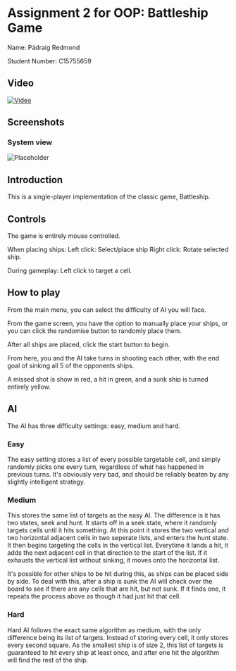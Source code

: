 # Assignment 2 for OOP: Battleship Game
Name: Pádraig Redmond

Student Number: C15755659

## Video
[![Video](placeholder)](placeholder)

## Screenshots
### System view
![Placeholder](screenshots/placeholder.png)

## Introduction
This is a single-player implementation of the classic game, Battleship.

## Controls
The game is entirely mouse controlled.

When placing ships:
 Left click: Select/place ship
 Right click: Rotate selected ship.

During gameplay:
 Left click to target a cell.

## How to play
From the main menu, you can select the difficulty of AI you will face.

From the game screen, you have the option to manually place your ships, or you can click the randomise button to randomly place them.

After all ships are placed, click the start button to begin.

From here, you and the AI take turns in shooting each other, with the end goal of sinking all 5 of the opponents ships.

A missed shot is show in red, a hit in green, and a sunk ship is turned entirely yellow.

## AI
The AI has three difficulty settings: easy, medium and hard.

### Easy
The easy setting stores a list of every possible targetable cell, and simply randomly picks one every turn, regardless of what has happened in previous turns.
It's obviously very bad, and should be reliably beaten by any slightly intelligent strategy.

### Medium
This stores the same list of targets as the easy AI. The difference is it has two states, seek and hunt.
It starts off in a seek state, where it randomly targets cells until it hits something.
At this point it stores the two vertical and two horizontal adjacent cells in two seperate lists, and enters the hunt state.
It then begins targeting the cells in the vertical list. Everytime it lands a hit, it adds the next adjacent cell in that direction to the start of the list.
If it exhausts the vertical list without sinking, it moves onto the horizontal list.

It's possible for other ships to be hit during this, as ships can be placed side by side.
To deal with this, after a ship is sunk the AI will check over the board to see if there are any cells that are hit, but not sunk.
If it finds one, it repeats the process above as though it had just hit that cell.

### Hard
Hard AI follows the exact same algorithm as medium, with the only difference being its list of targets.
Instead of storing every cell, it only stores every second square.
As the smallest ship is of size 2, this list of targets is guaranteed to hit every ship at least once, and after one hit the algorithm will find the rest of the ship.
